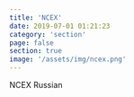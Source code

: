 ```yaml
---
title: 'NCEX'
date: 2019-07-01 01:21:23
category: 'section'
page: false
section: true
image: '/assets/img/ncex.png'
---
```


NCEX Russian
